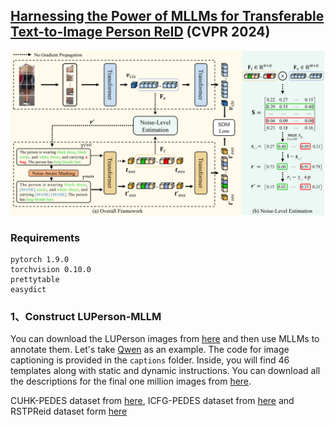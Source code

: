 ## [Harnessing the Power of MLLMs for Transferable Text-to-Image Person ReID](https://arxiv.org/abs/2207.03132) (CVPR 2024)

<!-- ### Introduction
This is the Pytorch implementation for M<sup>3</sup>L. -->

![](figures/framework.png)

### Requirements
```
pytorch 1.9.0
torchvision 0.10.0
prettytable
easydict
```

### 1、Construct LUPerson-MLLM
You can download the LUPerson images from [here](https://github.com/DengpanFu/LUPerson) and then use MLLMs to annotate them. Let's take [Qwen](https://github.com/QwenLM/Qwen-VL) as an example. The code for image captioning is provided in the ```captions``` folder. Inside, you will find 46 templates along with static and dynamic instructions. You can download all the descriptions for the final one million images from [here](https://huggingface.co/datasets/TwT-6/LUPerson-MLLM-captions).

CUHK-PEDES dataset from [here](https://github.com/ShuangLI59/Person-Search-with-Natural-Language-Description), ICFG-PEDES dataset from [here](https://github.com/zifyloo/SSAN) and RSTPReid dataset form [here](https://github.com/NjtechCVLab/RSTPReid-Dataset)
